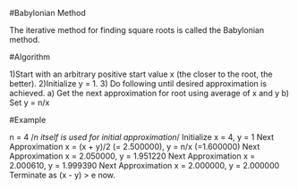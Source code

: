 #Babylonian Method

The iterative method for finding square roots is called the Babylonian method.

#Algorithm

1)Start with an arbitrary positive start value x (the closer to the 
   root, the better).
2)Initialize y = 1.
3) Do following until desired approximation is achieved.
  a) Get the next approximation for root using average of x and y
  b) Set y = n/x


#Example

n = 4 /*n itself is used for initial approximation*/
Initialize x = 4, y = 1
Next Approximation x = (x + y)/2 (= 2.500000), 
y = n/x  (=1.600000)
Next Approximation x = 2.050000,
y = 1.951220
Next Approximation x = 2.000610,
y = 1.999390
Next Approximation x = 2.000000, 
y = 2.000000
Terminate as (x - y) > e now.